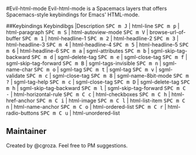 #Evil-html-mode
Evil-html-mode is a Spacemacs layers that offers Spacemacs-style keybindings for  Emacs' HTML-mode.

##Keybindings
Keybindibgs                   |Description
<kbd>SPC  m J</kbd>                 | html-line
<kbd>SPC  m p</kbd>                 | html-paragraph
<kbd>SPC  m S</kbd>                 | html-autoview-mode
<kbd>SPC  m V</kbd>                 | browse-url-of-buffer
<kbd>SPC  m 1</kbd>                 | html-headline-1
<kbd>SPC  m 2</kbd>                 | html-headline-2
<kbd>SPC  m 3</kbd>                 | html-headline-3
<kbd>SPC  m 4</kbd>                 | html-headline-4
<kbd>SPC  m 5</kbd>                 | html-headline-5
<kbd>SPC  m 6</kbd>                 | html-headline-6
<kbd>SPC  m a</kbd>                 | sgml-attributes
<kbd>SPC  m b</kbd>                 | sgml-skip-tag-backward
<kbd>SPC  m d</kbd>                 | sgml-delete-tag
<kbd>SPC  m e</kbd>                 | sgml-close-tag
<kbd>SPC  m f</kbd>                 | sgml-skip-tag-forward
<kbd>SPC  m B</kbd>                 | sgml-tags-invisible
<kbd>SPC  m n</kbd>                 | sgml-name-char
<kbd>SPC  m o</kbd>                 | sgml-tag
<kbd>SPC  m t</kbd>                 | sgml-tag
<kbd>SPC  m v</kbd>                 | sgml-validate
<kbd>SPC  m c</kbd>                 | sgml-close-tag
<kbd>SPC  m 8</kbd>                 | sgml-name-8bit-mode
<kbd>SPC  m ?</kbd>                 | sgml-tag-help
<kbd>SPC  m c</kbd>                 | sgml-close-tag
<kbd>SPC  m D</kbd>                 | sgml-delete-tag
<kbd>SPC  m h</kbd>                 | sgml-skip-tag-backward
<kbd>SPC  m l</kbd>                 | sgml-skip-tag-forward
<kbd>SPC  m C -</kbd>                | html-horizontal-rule
<kbd>SPC  m C c</kbd>                | html-checkboxes
<kbd>SPC  m C h</kbd>                | html-href-anchor
<kbd>SPC  m C i</kbd>                | html-image
<kbd>SPC  m C l</kbd>                | html-list-item
<kbd>SPC  m C n</kbd>                | html-name-anchor
<kbd>SPC  m C o</kbd>                | html-ordered-list
<kbd>SPC  m C r</kbd>                | html-radio-buttons
<kbd>SPC  m C u</kbd>                | html-unordered-list
  
## Maintainer
Created by @cgroza. Feel free to PM suggestions.
